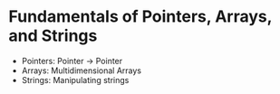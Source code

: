 # Fundamentals of Pointers, Arrays, and Strings

- Pointers: Pointer -> Pointer
- Arrays: Multidimensional Arrays
- Strings: Manipulating strings

